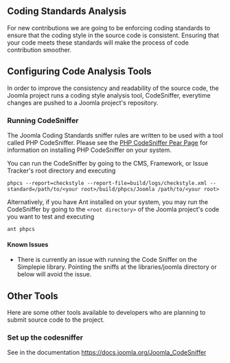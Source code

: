 ## Coding Standards Analysis

For new contributions we are going to be enforcing coding standards to ensure that the coding style in the source code is consistent. Ensuring that your code meets these standards will make the process of code contribution smoother.

## Configuring Code Analysis Tools

In order to improve the consistency and readability of the source code, the Joomla project runs a coding style analysis tool, CodeSniffer, everytime changes are pushed to a Joomla project's repository. 

### Running CodeSniffer

The Joomla Coding Standards sniffer rules are written to be used with a tool called PHP CodeSniffer. Please see the [PHP CodeSniffer Pear
Page](http://pear.php.net/package/PHP_CodeSniffer) for information on
installing PHP CodeSniffer on your system.

You can run the CodeSniffer by going to the CMS, Framework, or Issue Tracker's root directory and executing 

```
phpcs --report=checkstyle --report-file=build/logs/checkstyle.xml --standard=/path/to/<your root>/build/phpcs/Joomla /path/to/<your root>
```

Alternatively, if you have Ant installed on your system, you may run the CodeSniffer by going to the `<root directory>` of the Joomla project's code you want to test and executing

```
ant phpcs
```

#### Known Issues

-   There is currently an issue with running the Code Sniffer on the
    Simplepie library. Pointing the sniffs at the libraries/joomla
    directory or below will avoid the issue.

## Other Tools

Here are some other tools available to developers who are planning to submit source code to the project.

### Set up the codesniffer

See in the documentation https://docs.joomla.org/Joomla_CodeSniffer
